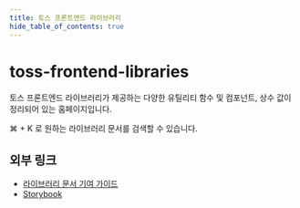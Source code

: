 ```yaml
---
title: 토스 프론트엔드 라이브러리
hide_table_of_contents: true
---
```


# toss-frontend-libraries

토스 프론트엔드 라이브러리가 제공하는 다양한 유틸리티 함수 및 컴포넌트, 상수 값이 정리되어 있는 홈페이지입니다.

⌘ + K 로 원하는 라이브러리 문서를 검색할 수 있습니다.

## 외부 링크

- <a href="https://www.notion.so/tossteam/e3d1834bce8c46d98b1b92c38aa8000e" target="_blank">라이브러리 문서 기여 가이드</a>
- <a href="/storybook" target="_blank">Storybook</a>
